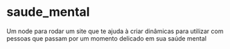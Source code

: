 # saude_mental
Um node para rodar um site que te ajuda à criar dinâmicas para utilizar com pessoas que passam por um momento delicado em sua saúde mental

